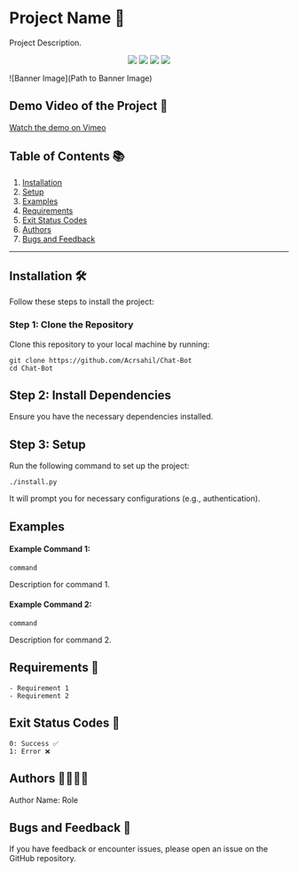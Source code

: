 # Project Name 🚀

Project Description.

<p align="center">
  <a href="https://github.com/Acrsahil/Chat-Bot/graphs/contributors"><img src="https://img.shields.io/github/contributors/Acrsahil/Chat-Bot?style=for-the-badge" /></a>
  <a href="https://github.com/Acrsahil/Chat-Bot/stargazers"><img src="https://img.shields.io/github/stars/Acrsahil/Chat-Bot?style=for-the-badge" /></a>
  <a href="https://github.com/Acrsahil/Chat-Bot/forks"><img src="https://img.shields.io/github/stars/Acrsahil/Chat-Bot?style=for-the-badge" /></a>
  <a href="https://github.com/Acrsahil/Chat-Bot/blob/main/LICENSE"><img src="https://img.shields.io/github/license/Acrsahil/Chat-Bot?style=for-the-badge&color=purple" /></a>
</p>

![Banner Image](Path to Banner Image)

## Demo Video of the Project 🎥

[Watch the demo on Vimeo](https://youtu.be/2UxtNERVafM)


## Table of Contents 📚

1. [Installation](#installation-%EF%B8%8F)
2. [Setup](#setup)
3. [Examples](#examples)
4. [Requirements](#requirements-)
5. [Exit Status Codes](#exit-status-codes-)
6. [Authors](#authors-)
7. [Bugs and Feedback](#bugs-and-feedback-)

---

## Installation 🛠

Follow these steps to install the project:

### Step 1: Clone the Repository

Clone this repository to your local machine by running:

    git clone https://github.com/Acrsahil/Chat-Bot
    cd Chat-Bot

## Step 2: Install Dependencies

Ensure you have the necessary dependencies installed.

## Step 3: Setup

Run the following command to set up the project:

    ./install.py

It will prompt you for necessary configurations (e.g., authentication).

## Examples

#### Example Command 1:

    command

Description for command 1.

#### Example Command 2:

    command

Description for command 2.

## Requirements 📌

    - Requirement 1
    - Requirement 2

## Exit Status Codes 🚦

    0: Success ✅
    1: Error ❌

## Authors 👨‍💻👩‍💻

Author Name: Role

## Bugs and Feedback 🐞

If you have feedback or encounter issues, please open an issue on the GitHub repository.
